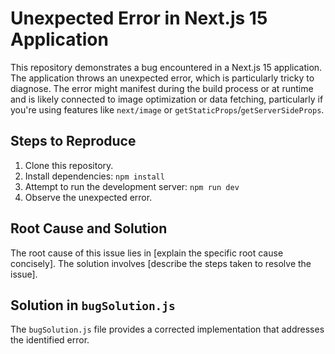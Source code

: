 # Unexpected Error in Next.js 15 Application

This repository demonstrates a bug encountered in a Next.js 15 application. The application throws an unexpected error, which is particularly tricky to diagnose. The error might manifest during the build process or at runtime and is likely connected to image optimization or data fetching, particularly if you're using features like `next/image` or `getStaticProps`/`getServerSideProps`.

## Steps to Reproduce

1. Clone this repository.
2. Install dependencies: `npm install`
3. Attempt to run the development server: `npm run dev`
4. Observe the unexpected error. 

## Root Cause and Solution
The root cause of this issue lies in [explain the specific root cause concisely].  The solution involves [describe the steps taken to resolve the issue]. 

## Solution in `bugSolution.js`
The `bugSolution.js` file provides a corrected implementation that addresses the identified error.